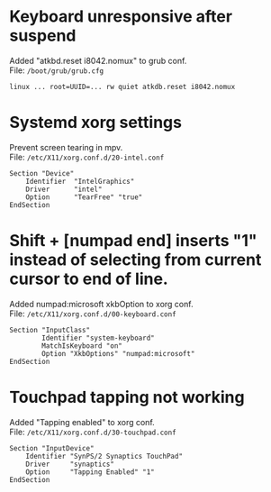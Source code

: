 
# Keyboard unresponsive after suspend
Added "atkbd.reset i8042.nomux" to grub conf.  
File: `/boot/grub/grub.cfg`

```
linux ... root=UUID=... rw quiet atkdb.reset i8042.nomux
```

# Systemd xorg settings
Prevent screen tearing in mpv.  
File: `/etc/X11/xorg.conf.d/20-intel.conf`

```
Section "Device"
	Identifier  "IntelGraphics"
	Driver      "intel"
	Option      "TearFree" "true"
EndSection
```

# Shift + [numpad end] inserts "1" instead of selecting from current cursor to end of line.
Added numpad:microsoft xkbOption to xorg conf.  
File: `/etc/X11/xorg.conf.d/00-keyboard.conf`

```
Section "InputClass"
        Identifier "system-keyboard"
        MatchIsKeyboard "on"
        Option "XkbOptions" "numpad:microsoft"
EndSection
```

# Touchpad tapping not working
Added "Tapping enabled" to xorg conf.  
File: `/etc/X11/xorg.conf.d/30-touchpad.conf`

```
Section "InputDevice"
    Identifier "SynPS/2 Synaptics TouchPad"
    Driver     "synaptics"
    Option     "Tapping Enabled" "1"
EndSection
```


